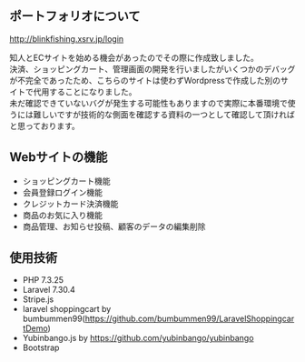 

## ポートフォリオについて

http://blinkfishing.xsrv.jp/login

知人とECサイトを始める機会があったのでその際に作成致しました。
<br>決済、ショッピングカート、管理画面の開発を行いましたがいくつかのデバッグが不完全であったため、こちらのサイトは使わずWordpressで作成した別のサイトで代用することになりました。
<br>未だ確認できていないバグが発生する可能性もありますので実際に本番環境で使うには難しいですが技術的な側面を確認する資料の一つとして確認して頂ければと思っております。

## Webサイトの機能

- ショッピングカート機能
- 会員登録ログイン機能
- クレジットカード決済機能
- 商品のお気に入り機能
- 商品管理、お知らせ投稿、顧客のデータの編集削除


## 使用技術
- PHP 7.3.25
- Laravel 7.30.4
- Stripe.js
- laravel shoppingcart by bumbummen99(https://github.com/bumbummen99/LaravelShoppingcartDemo)
- Yubinbango.js by https://github.com/yubinbango/yubinbango
- Bootstrap
